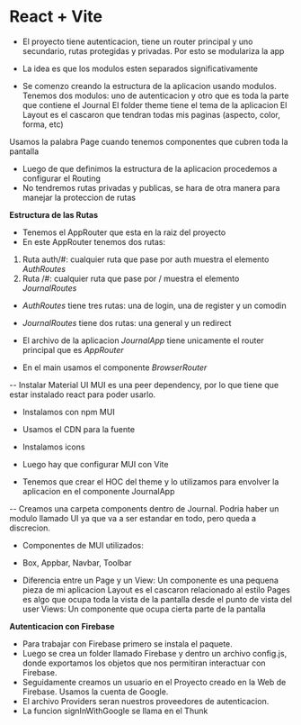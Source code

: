 # React + Vite

- El proyecto tiene autenticacion, tiene un router principal y uno secundario, rutas protegidas y privadas. Por esto se modulariza la app
- La idea es que los modulos esten separados significativamente 

- Se comenzo creando la estructura de la aplicacion usando modulos. Tenemos dos modulos: uno de autenticacion y otro que es toda la parte que contiene el Journal
El folder theme tiene el tema de la aplicacion
El Layout es el cascaron que tendran todas mis paginas (aspecto, color, forma, etc)

Usamos la palabra Page cuando tenemos componentes que cubren toda la pantalla

- Luego de que definimos la estructura de la aplicacion procedemos a configurar el Routing
- No tendremos rutas privadas y publicas, se hara de otra manera para manejar la proteccion de rutas

**Estructura de las Rutas**
- Tenemos el AppRouter que esta en la raiz del proyecto
- En este AppRouter tenemos dos rutas:
1. Ruta auth/#: cualquier ruta que pase por auth muestra el elemento *AuthRoutes*
2. Ruta /#: cualquier ruta que pase por / muestra el elemento *JournalRoutes*

- *AuthRoutes* tiene tres rutas: una de login, una de register y un comodin
- *JournalRoutes* tiene dos rutas: una general y un redirect

- El archivo de la aplicacion *JournalApp* tiene unicamente el router principal que es *AppRouter*
- En el main usamos el componente *BrowserRouter*

-- Instalar Material UI
MUI es una peer dependency, por lo que tiene que estar instalado react para poder usarlo.
- Instalamos con npm MUI
- Usamos el CDN para la fuente
- Instalamos icons
- Luego hay que configurar MUI con Vite

- Tenemos que crear el HOC del theme y lo utilizamos para envolver la aplicacion en el componente JournalApp

-- Creamos una carpeta components dentro de Journal. Podria haber un modulo llamado UI ya que va a ser estandar en todo, pero queda a discrecion.

- Componentes de MUI utilizados: 
* Box, Appbar, Navbar, Toolbar

- Diferencia entre un Page y un View: 
Un componente es una pequena pieza de mi aplicacion
Layout es el cascaron relacionado al estilo
Pages es algo que ocupa toda la vista de la pantalla desde el punto de vista del user
Views: Un componente que ocupa cierta parte de la pantalla

**Autenticacion con Firebase**

- Para trabajar con Firebase primero se instala el paquete.
- Luego se crea un folder llamado Firebase y dentro un archivo config.js, donde exportamos los objetos que nos permitiran interactuar con Firebase.
- Seguidamente creamos un usuario en el Proyecto creado en la Web de Firebase. Usamos la cuenta de Google.
- El archivo Providers seran nuestros proveedores de autenticacion.
- La funcion signInWithGoogle se llama en el Thunk